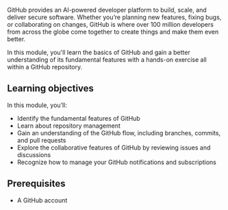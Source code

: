 GitHub provides an AI-powered developer platform to build, scale, and deliver secure software. Whether you’re planning new features, fixing bugs, or collaborating on changes, GitHub is where over 100 million developers from across the globe come together to create things and make them even better.

In this module, you'll learn the basics of GitHub and gain a better understanding of its fundamental features with a hands-on exercise all within a GitHub repository.

## Learning objectives

In this module, you’ll:

-	Identify the fundamental features of GitHub
-	Learn about repository management
-	Gain an understanding of the GitHub flow, including branches, commits, and pull requests
-	Explore the collaborative features of GitHub by reviewing issues and discussions
-	Recognize how to manage your GitHub notifications and subscriptions

## Prerequisites

- A GitHub account
